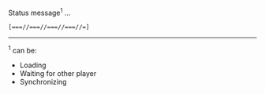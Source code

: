 Status message<sup>1</sup> ...

`[===//===//===//===//=]`


---


<sup>1</sup> can be:
  * Loading
  * Waiting for other player
  * Synchronizing